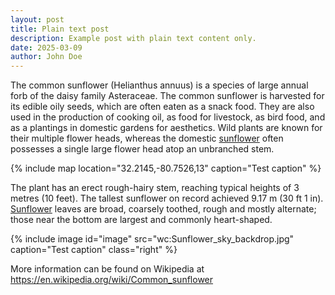 ```yaml
---
layout: post
title: Plain text post
description: Example post with plain text content only.
date: 2025-03-09
author: John Doe
---
```


The common sunflower (Helianthus annuus) is a species of large annual forb of the daisy family Asteraceae. The common sunflower is harvested for its edible oily seeds, which are often eaten as a snack food. They are also used in the production of cooking oil, as food for livestock, as bird food, and as a plantings in domestic gardens for aesthetics. Wild plants are known for their multiple flower heads, whereas the domestic [sunflower](Q42) often possesses a single large flower head atop an unbranched stem.

{% include map location="32.2145,-80.7526,13" caption="Test caption" %}

The plant has an erect rough-hairy stem, reaching typical heights of 3 metres (10 feet). The tallest sunflower on record achieved 9.17 m (30 ft 1 in). [Sunflower](image/zoomto/pct:19.77,15.35,51.2,51.22) leaves are broad, coarsely toothed, rough and mostly alternate; those near the bottom are largest and commonly heart-shaped.

{% include image id="image" src="wc:Sunflower_sky_backdrop.jpg" caption="Test caption" class="right" %}

More information can be found on Wikipedia at https://en.wikipedia.org/wiki/Common_sunflower